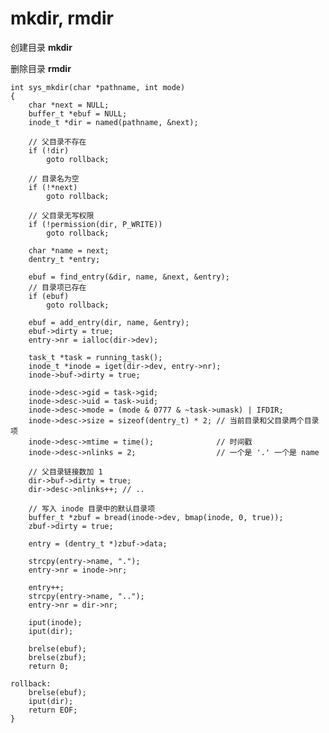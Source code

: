 # mkdir, rmdir

创建目录 **mkdir**

删除目录 **rmdir**


    int sys_mkdir(char *pathname, int mode)
    {
        char *next = NULL;
        buffer_t *ebuf = NULL;
        inode_t *dir = named(pathname, &next);

        // 父目录不存在
        if (!dir)
            goto rollback;

        // 目录名为空
        if (!*next)
            goto rollback;

        // 父目录无写权限
        if (!permission(dir, P_WRITE))
            goto rollback;

        char *name = next;
        dentry_t *entry;

        ebuf = find_entry(&dir, name, &next, &entry);
        // 目录项已存在
        if (ebuf)
            goto rollback;

        ebuf = add_entry(dir, name, &entry);
        ebuf->dirty = true;
        entry->nr = ialloc(dir->dev);

        task_t *task = running_task();
        inode_t *inode = iget(dir->dev, entry->nr);
        inode->buf->dirty = true;

        inode->desc->gid = task->gid;
        inode->desc->uid = task->uid;
        inode->desc->mode = (mode & 0777 & ~task->umask) | IFDIR;
        inode->desc->size = sizeof(dentry_t) * 2; // 当前目录和父目录两个目录项
        inode->desc->mtime = time();              // 时间戳
        inode->desc->nlinks = 2;                  // 一个是 '.' 一个是 name

        // 父目录链接数加 1
        dir->buf->dirty = true;
        dir->desc->nlinks++; // ..

        // 写入 inode 目录中的默认目录项
        buffer_t *zbuf = bread(inode->dev, bmap(inode, 0, true));
        zbuf->dirty = true;

        entry = (dentry_t *)zbuf->data;

        strcpy(entry->name, ".");
        entry->nr = inode->nr;

        entry++;
        strcpy(entry->name, "..");
        entry->nr = dir->nr;

        iput(inode);
        iput(dir);

        brelse(ebuf);
        brelse(zbuf);
        return 0;

    rollback:
        brelse(ebuf);
        iput(dir);
        return EOF;
    }